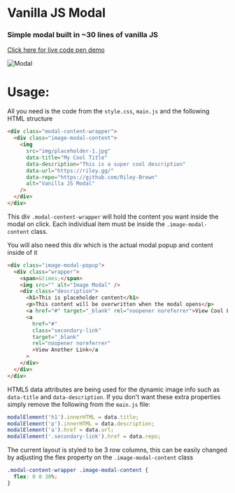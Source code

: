 # Vanilla JS Modal

### Simple modal built in ~30 lines of vanilla JS

[Click here for live code pen demo](https://codepen.io/RileyB/full/XQyaXy)

![Modal](readme.gif)

# Usage:

All you need is the code from the `style.css`, `main.js` and the following HTML structure

```html
<div class="modal-content-wrapper">
  <div class="image-modal-content">
    <img
      src="img/placeholder-1.jpg"
      data-title="My Cool Title"
      data-description="This is a super cool description"
      data-url="https://riley.gg/"
      data-repo="https://github.com/Riley-Brown"
      alt="Vanilla JS Modal"
    />
  </div>
</div>
```

This div `.modal-content-wrapper` will hold the content you want inside the modal on click. Each individual item must be inside the `.image-modal-content` class.

You will also need this div which is the actual modal popup and content inside of it

```html
<div class="image-modal-popup">
  <div class="wrapper">
    <span>&times;</span>
    <img src="" alt="Image Modal" />
    <div class="description">
      <h1>This is placeholder content</h1>
      <p>This content will be overwritten when the modal opens</p>
      <a href="#" target="_blank" rel="noopener noreferrer">View Cool Link</a>
      <a
        href="#"
        class="secondary-link"
        target="_blank"
        rel="noopener noreferrer"
        >View Another Link</a
      >
    </div>
  </div>
</div>
```

HTML5 data attributes are being used for the dynamic image info such as `data-title` and `data-description`. If you don't want these extra properties simply remove the following from the `main.js` file:

```js
modalElement('h1').innerHTML = data.title;
modalElement('p').innerHTML = data.description;
modalElement('a').href = data.url;
modalElement('.secondary-link').href = data.repo;
```

The current layout is styled to be 3 row columns, this can be easily changed by adjusting the flex property on the `.image-modal-content` class

```css
.modal-content-wrapper .image-modal-content {
  flex: 0 0 30%;
}
```
